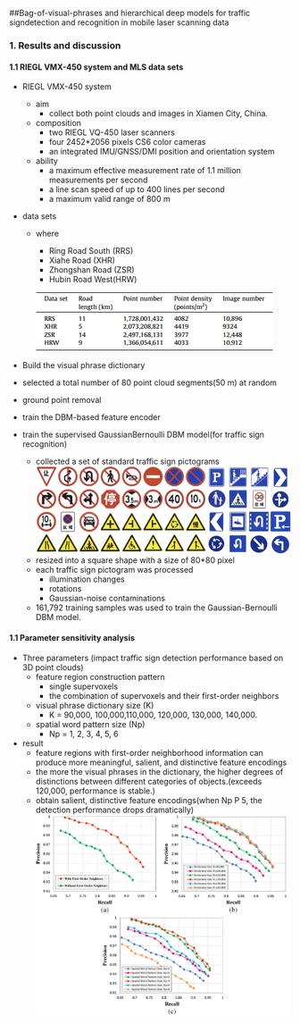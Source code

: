 ##Bag-of-visual-phrases and hierarchical deep models for traffic signdetection and recognition in mobile laser scanning data
### 1. Results and discussion
#### 1.1  RIEGL VMX-450 system and MLS data sets
- RIEGL VMX-450 system
  - aim
    - collect both point clouds and images in Xiamen City, China.
  - composition
    - two RIEGL VQ-450 laser scanners
    - four 2452*2056 pixels CS6 color cameras
    - an integrated IMU/GNSS/DMI position and orientation system
  - ability
    - a maximum effective measurement rate of 1.1 million measurements per second
    - a line scan speed of up to 400 lines per second
    - a maximum valid range of 800 m
    
- data sets
  - where
    - Ring Road South (RRS)
    - Xiahe Road (XHR)
    - Zhongshan Road (ZSR)
    - Hubin Road West(HRW)
    
    ![](/assets/table1.png) 
 -  Build the visual phrase dictionary
   - selected a total number of 80 point cloud segments(50 m) at random
   - ground point removal
   - train the DBM-based feature encoder
 - train the supervised GaussianBernoulli DBM model(for traffic sign recognition)
   - collected a set of standard traffic sign pictograms
   ![](/assets/pic3.jpg)
   - resized into a square shape with a size of 80*80 pixel
   - each traffic sign pictogram was processed
     - illumination changes
     - rotations
     - Gaussian-noise contaminations 
   - 161,792 training samples was used to train the Gaussian-Bernoulli DBM model.
     
#### 1.1 Parameter sensitivity analysis
- Three parameters (impact traffic sign detection performance based on 3D point clouds)
  - feature region construction pattern
    - single supervoxels
    - the combination of supervoxels and their first-order neighbors
  - visual phrase dictionary size (K)
    - K = 90,000, 100,000,110,000, 120,000, 130,000, 140,000. 
  - spatial word pattern size (Np)
    - Np = 1, 2, 3, 4, 5, 6
- result
  - feature regions with first-order neighborhood information can produce more meaningful, salient, and distinctive feature encodings 
  -  the more the visual phrases in the dictionary, the higher degrees of distinctions between different categories of objects.(exceeds 120,000, performance is stable.)
  -  obtain salient, distinctive feature encodings(when Np P 5, the detection performance drops dramatically)
  ![](/assets/pic2.png)